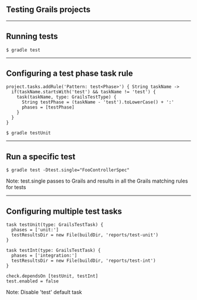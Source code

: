 ## Testing Grails projects

----
## Running tests

```
$ gradle test
```

----
## Configuring a test phase task rule

```
project.tasks.addRule('Pattern: test<Phase>') { String taskName ->
  if(taskName.startsWith('test') && taskName != 'test') {
    task(taskName, type: GrailsTestType) {
      String testPhase = (taskName - 'test').toLowerCase() + ':'
      phases = [testPhase]
    }
  }
}
```

```
$ gradle testUnit
```

----
## Run a specific test

```
$ gradle test -Dtest.single="FooControllerSpec"
```

Note:
test.single passes to Grails and results in all the Grails matching rules for tests

----
## Configuring multiple test tasks

```
task testUnit(type: GrailsTestTask) {
  phases = ['unit:']
  testResultsDir = new File(buildDir, 'reports/test-unit')
}

task testInt(type: GrailsTestTask) {
  phases = ['integration:']
  testResultsDir = new File(buildDir, 'reports/test-int')
}

check.dependsOn [testUnit, testInt]
test.enabled = false
```

Note:
Disable 'test' default task
